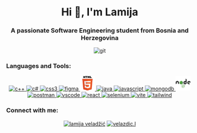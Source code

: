 <h1 align="center">Hi 👋, I'm Lamija</h1>
<h3 align="center">A passionate Software Engineering student from Bosnia and Herzegovina</h3>

<div align="center">
  <img src="https://github.com/LamijaVeladzic/LamijaVeladzic/assets/133516093/23ce279c-d37f-470d-b8bd-39fc5d448eb4" alt="git" />
</div>

<h3 align="left">Languages and Tools:</h3>
<p align="center"> <a href="https://www.w3schools.com/cpp/" target="_blank" rel="noreferrer"> <img src="https://github.com/LamijaVeladzic/LamijaVeladzic/assets/133516093/aa927941-5011-4886-b2c4-56f0cd8d093e" alt="c++" width="40" height="40"/> </a> <a href="https://www.w3schools.com/cs/" target="_blank" rel="noreferrer"> <img src="https://github.com/LamijaVeladzic/LamijaVeladzic/assets/133516093/112782b6-b87f-4609-a09e-565dd7e3b585" alt="c#" width="40" height="40"/> </a> <a href="https://github.com/LamijaVeladzic/LamijaVeladzic/assets/133516093/f898d39f-6f2e-4800-b794-ce85730e3795" target="_blank" rel="noreferrer"> <img src="https://github.com/LamijaVeladzic/LamijaVeladzic/assets/133516093/edd643e4-f211-4a90-9882-bde083dd819e" alt="css3" width="40" height="40"/> </a> <a href="https://www.figma.com/" target="_blank" rel="noreferrer"> <img src="https://www.vectorlogo.zone/logos/figma/figma-icon.svg" alt="figma" width="40" height="40"/> </a> <a href="https://www.w3.org/html/" target="_blank" rel="noreferrer"> <img src="https://raw.githubusercontent.com/devicons/devicon/master/icons/html5/html5-original-wordmark.svg" alt="html5" width="40" height="40"/> </a> <a href="https://www.java.com" target="_blank" rel="noreferrer"> <img src="https://github.com/LamijaVeladzic/LamijaVeladzic/assets/133516093/c3fec19b-a443-4f8c-a517-d420298cb176" alt="java" width="40" height="40"/> </a> <a href="https://developer.mozilla.org/en-US/docs/Web/JavaScript" target="_blank" rel="noreferrer"> <img src="https://github.com/LamijaVeladzic/LamijaVeladzic/assets/133516093/0a70ed8a-a240-4f75-8042-7a48d26075db" alt="javascript" width="40" height="40"/> </a> <a href="https://www.mongodb.com/" target="_blank" rel="noreferrer"> <img src="https://github.com/LamijaVeladzic/LamijaVeladzic/assets/133516093/679e38c8-0ed3-4184-aaeb-2aa2b512aac4" alt="mongodb" width="40" height="40"/> </a> <a href="https://nodejs.org" target="_blank" rel="noreferrer"> <img src="https://raw.githubusercontent.com/devicons/devicon/master/icons/nodejs/nodejs-original-wordmark.svg" alt="nodejs" width="40" height="40"/> </a> <a href="https://postman.com" target="_blank" rel="noreferrer"> <img src="https://github.com/LamijaVeladzic/LamijaVeladzic/assets/133516093/590c3ac8-1623-41ab-9026-35ea2723e3a2" alt="postman" width="40" height="40"/> </a> <a href="https://code.visualstudio.com/" target="_blank" rel="noreferrer"> <img src="https://github.com/LamijaVeladzic/LamijaVeladzic/assets/133516093/56ece9ee-c0b4-4f7f-958f-5f75e91c4e5c" alt="vscode" width="40" height="40"/> </a> <a href="https://reactjs.org/" target="_blank" rel="noreferrer"> <img src="https://github.com/LamijaVeladzic/LamijaVeladzic/assets/133516093/848879d8-887a-4997-821b-8c77c9f31ef8" alt="react" width="40" height="40"/> </a> <a href="https://www.selenium.dev" target="_blank" rel="noreferrer"> <img src="https://github.com/LamijaVeladzic/LamijaVeladzic/assets/133516093/d0b6ca28-bdba-45a0-9306-05a3378c9ae0" alt="selenium" width="40" height="40"/> </a> <a href="https://vitejs.dev/" target="_blank" rel="noreferrer"> <img src="https://github.com/LamijaVeladzic/LamijaVeladzic/assets/133516093/7c03b917-f53d-418b-b3c6-159f281f5dac" alt="vite" width="40" height="40"/> </a> <a href="https://tailwindcss.com/" target="_blank" rel="noreferrer"> <img src="https://github.com/LamijaVeladzic/LamijaVeladzic/assets/133516093/e7057dd0-b2fa-4fd4-9598-23b4fed9f17c" alt="tailwind" width="40" height="40"/> </a> </p>

<h3 align="left">Connect with me:</h3>
<p align="center">
<a href="https://www.linkedin.com/in/lamija-velad%C5%BEi%C4%87-a4b17b257/" target="blank"><img align="center" src="https://github.com/LamijaVeladzic/LamijaVeladzic/assets/133516093/6a31be03-be27-420a-9427-ead544edd3c6" alt="lamija veladžić" height="40" width="40" /></a>
<a href="https://www.instagram.com/veladzic.l/" target="blank"><img align="center" src="https://github.com/LamijaVeladzic/LamijaVeladzic/assets/133516093/6b802c70-aead-4899-8d40-2b87b083b65f" alt="velazdic.l" height="40" width="40" /></a>
</p>
